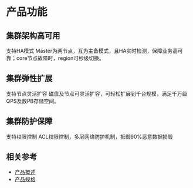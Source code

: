 # 产品功能


##  集群架构高可用
支持HA模式
Master为两节点，互为主备模式，且HA实时检测，保障业务高可靠；core节点故障时，region可秒级切换。

##  集群弹性扩展
支持节点灵活扩容
磁盘及节点可灵活扩容，可轻松扩展到千台规模，满足千万级QPS及数PB存储空间。

## 集群防护保障
支持权限控制
ACL权限控制，多层网络防护机制，抵御90%恶意数据损毁

## 相关参考

- [产品概述](../Introduction/Product-Overview.md)
- [产品规格](../Introduction/Specification.md)

